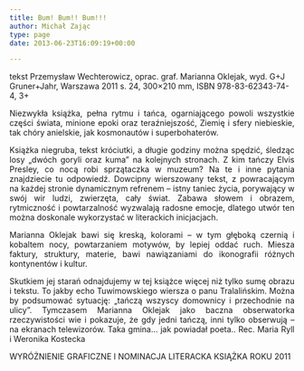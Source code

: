 ```yaml
---
title: Bum! Bum!! Bum!!!
author: Michał Zając
type: page
date: 2013-06-23T16:09:19+00:00

---
```

tekst Przemysław Wechterowicz, oprac. graf. Marianna Oklejak, wyd. G+J Gruner+Jahr, Warszawa 2011 s. 24, 300&#215;210 mm, ISBN 978-83-62343-74-4, 3+

<p style="text-align: justify;">
  Niezwykła książka, pełna rytmu i tańca, ogarniającego powoli wszystkie części świata, minione epoki oraz teraźniejszość, Ziemię i sfery niebieskie, tak chóry anielskie, jak kosmonautów i superbohaterów.
</p>

<p style="text-align: justify;">
  Książka niegruba, tekst króciutki, a długie godziny można spędzić, śledząc losy „dwóch goryli oraz kuma” na kolejnych stronach. Z kim tańczy Elvis Presley, co nocą robi sprzątaczka w muzeum? Na te i inne pytania znajdziecie tu odpowiedź. Dowcipny wierszowany tekst, z powracającym na każdej stronie dynamicznym refrenem – istny taniec życia, porywający w swój wir ludzi, zwierzęta, cały świat. Zabawa słowem i obrazem, rytmiczność i powtarzalność wyzwalają radosne emocje, dlatego utwór ten można doskonale wykorzystać w literackich inicjacjach.
</p>

<p style="text-align: justify;">
  Marianna Oklejak bawi się kreską, kolorami – w tym głęboką czernią i kobaltem nocy, powtarzaniem motywów, by lepiej oddać ruch. Miesza faktury, struktury, materie, bawi nawiązaniami do ikonografii różnych kontynentów i kultur.
</p>

<p style="text-align: justify;">
  Skutkiem jej starań odnajdujemy w tej książce więcej niż tylko sumę obrazu i tekstu. To jakby echo Tuwimowskiego wiersza o panu Tralalińskim. Można by podsumować sytuację: „tańczą wszyscy domownicy i przechodnie na ulicy”. Tymczasem Marianna Oklejak jako baczna obserwatorka rzeczywistości wie i pokazuje, że gdy jedni tańczą, inni tylko obserwują – na ekranach telewizorów. Taka gmina… jak powiadał poeta.. Rec. Maria Ryll i Weronika Kostecka
</p>

WYRÓŻNIENIE GRAFICZNE I NOMINACJA LITERACKA KSIĄŻKA ROKU 2011